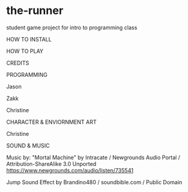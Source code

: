 # the-runner
student game project for intro to programming class

HOW TO INSTALL


HOW TO PLAY


CREDITS

PROGRAMMING

Jason

Zakk

Christine


CHARACTER & ENVIORNMENT ART

Christine


SOUND & MUSIC

Music by: 
"Mortal Machine" by Intracate / Newgrounds Audio Portal / Attribution-ShareAlike 3.0 Unported
https://www.newgrounds.com/audio/listen/735541

Jump Sound Effect by
Brandino480 / soundbible.com / Public Domain
